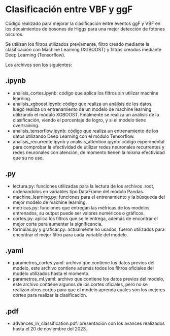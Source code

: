 # Clasificación entre VBF y ggF

Código realizado para mejorar la clasificación entre eventos ggF y VBF en los decaimientos de bosones de Higgs para una mejor detección de fotones oscuros.

Se utilizan los filtros utilizados previamente, filtro creado mediante la clasificación con Machine Learning (XGBOOST) y filtros creados mediante Deep Learning (Tensorflow).

Los archivos son los siguientes:

## .ipynb
- analisis_cortes.ipynb: código que aplica los filtros sin utilizar machine learning.
- analisis_xgboost.ipynb: código que realiza un análisis de los datos, luego realiza un entrenamiento de un modelo de machine learning utilizando el módulo XGBOOST. Finalmente se realiza un análisis de la clasificación, viendo el porcentaje de logro, y si el modelo tiene overtraining.
- analisis_tensorflow.ipynb: código que realiza un entrenamiento de los datos utilizando Deep Learning con el módulo Tensorflow.
- analisis_recurrente.ipynb y analisis_attention.ipynb: código experimental para comprobar la efectividad de utilizar redes neuronales recurrentes y redes neuronales con atención, de momento tienen la misma efectividad que su no uso.

## .py
- lectura.py: funciones utilizadas para la lectura de los archivos .root, ordenandolos en variables tipo DataFrame del módulo Pandas.
- machine_learning.py: funciones para el entrenamiento y la búsqueda del mejor modelo de machine learning.
- metricas.py: funciones que entregan las métricas de los modelos entrenados, su output puede ser valores numéricos o gráficos.
- cortes.py: aplica los filtros que se le entrega, además de encontrar el mejor corte para aumentar la significancia.
- formulas.py y graficar.py: actualmente no usados, fueron utilizados para encontrar el mejor filtro para cada variable del modelo.

## .yaml
- parametros_cortes.yaml: archivo que contiene los datos previos del modelo, este archivo contiene además todos los filtros oficiales del modelo utilizados hasta el momento.
- parametros_ml.yaml: archivo que contiene los datos previos del modelo, este archivo contiene algunos de los cortes oficiales, pero no se realizan otros cortes para que el modelo aprenda cuales son los mejores cortes para realizar la clasificación.

## .pdf
- advances_in_classification.pdf: presentación con los avances realizados hasta el 20 de noviembre del 2023.
